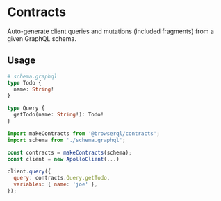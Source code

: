 # Contracts

Auto-generate client queries and mutations (included fragments) from a given GraphQL schema.

## Usage

```graphql
# schema.graphql
type Todo {
  name: String!
}

type Query {
  getTodo(name: String!): Todo!
}
```

```js
import makeContracts from '@browserql/contracts';
import schema from './schema.graphql';

const contracts = makeContracts(schema);
const client = new ApolloClient(...)

client.query({
  query: contracts.Query.getTodo,
  variables: { name: 'joe' },
});
```

